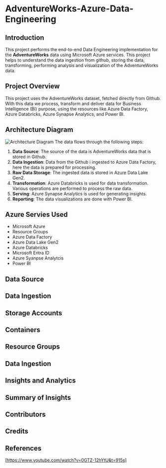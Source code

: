 # AdventureWorks-Azure-Data-Engineering

## Introduction
This project performs the end-to-end Data Engineering implementation for the <strong>AdventureWorks</strong> data using Microsoft Azure services. This project helps to understand the data ingestion from github, storing the data, transforming, performing analysis and visualization of the AdventureWorks data.

## Project Overview
This project uses the AdventureWorks dataset, fetched directly from Github. With this data we process, transform and deliver data for Business Intelligence (BI) purpose, using the resources like Azure Data Factory, Azure Databricks, Azure Synapse Analytics, and Power BI.

## Architecture Diagram
![Architecture Diagram](https://github.com/flynnRider046/End-to-End-AdventureWorks-Azure-Data-Engineering/blob/main/Images/Architecture.png)
The data flows through the following steps:
1. <strong>Data Source</strong>: The source of the data is AdventureWorks data that is stored in Github.
2. <strong>Data Ingestion</strong>: Data from the Github i ingested to Azure Data Factory, here the data is prepared for processing.
3. <strong>Raw Data Storage</strong>: The ingested data is stored in Azure Data Lake Gen2.
4. <strong>Transformation</strong>: Azure Databricks is used for data transformation. Various operations are performed to process the raw data.
5. <strong>Serving</strong>: Azure Synapse Analytics is used for generating insights.
6. <strong>Reporting</strong>: The data visualizations are done with Power BI.

## Azure Servies Used
* Microsoft Azure
* Resource Groups
* Azure Data Factory
* Azure Data Lake Gen2
* Azure Databricks
* Microsoft Entra ID
* Azure Syanpse Analytcis
* Power BI

## Data Source

## Data Ingestion

## Storage Accounts

## Containers

## Resource Groups

## Data Ingestion

## Insights and Analytics

## Summary of Insights

## Contributors

## Credits

## References
[https://www.youtube.com/watch?v=0GTZ-12hYtU&t=915s]

